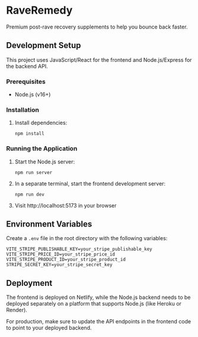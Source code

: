 # RaveRemedy

Premium post-rave recovery supplements to help you bounce back faster.

## Development Setup

This project uses JavaScript/React for the frontend and Node.js/Express for the backend API.

### Prerequisites

- Node.js (v16+)

### Installation

1. Install dependencies:
   ```
   npm install
   ```

### Running the Application

1. Start the Node.js server:
   ```
   npm run server
   ```

2. In a separate terminal, start the frontend development server:
   ```
   npm run dev
   ```

3. Visit http://localhost:5173 in your browser

## Environment Variables

Create a `.env` file in the root directory with the following variables:

```
VITE_STRIPE_PUBLISHABLE_KEY=your_stripe_publishable_key
VITE_STRIPE_PRICE_ID=your_stripe_price_id
VITE_STRIPE_PRODUCT_ID=your_stripe_product_id
STRIPE_SECRET_KEY=your_stripe_secret_key
```

## Deployment

The frontend is deployed on Netlify, while the Node.js backend needs to be deployed separately on a platform that supports Node.js (like Heroku or Render).

For production, make sure to update the API endpoints in the frontend code to point to your deployed backend.